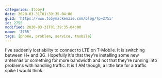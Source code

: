 ```yaml
---
categories: [toby]
date: 2020-03-31T01:39:35-04:00
guid: 'https://www.tobymackenzie.com/blog/?p=2755'
id: 2755
modified: 2020-03-31T01:39:35-04:00
name: '2755'
tags: [phone, problem, service, tmobile]
---
```


I've suddenly lost ability to connect to LTE on T-Mobile.<!--more-->  It is switching between H+ and 3G.  Hopefully it's that they're installing some new antennas or something for more bandwidth and not that they're running into problems with handling traffic.  It is 1 AM though, a little late for a traffic spike I would think.
